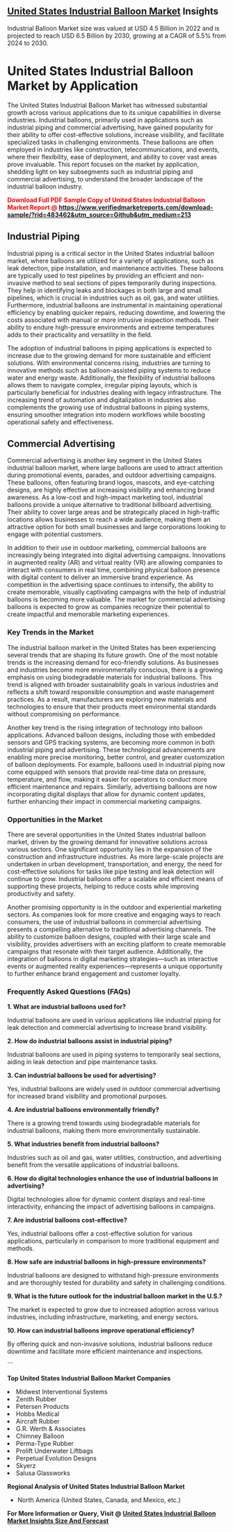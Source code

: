 <h2><a href="https://www.verifiedmarketreports.com/download-sample/?rid=483462&amp;utm_source=Github&amp;utm_medium=213" target="_blank">United States Industrial Balloon Market</a> Insights</h2><p>Industrial Balloon Market size was valued at USD 4.5 Billion in 2022 and is projected to reach USD 6.5 Billion by 2030, growing at a CAGR of 5.5% from 2024 to 2030.</p><p><h1>United States Industrial Balloon Market by Application</h1><p>The United States Industrial Balloon Market has witnessed substantial growth across various applications due to its unique capabilities in diverse industries. Industrial balloons, primarily used in applications such as industrial piping and commercial advertising, have gained popularity for their ability to offer cost-effective solutions, increase visibility, and facilitate specialized tasks in challenging environments. These balloons are often employed in industries like construction, telecommunications, and events, where their flexibility, ease of deployment, and ability to cover vast areas prove invaluable. This report focuses on the market by application, shedding light on key subsegments such as industrial piping and commercial advertising, to understand the broader landscape of the industrial balloon industry.</p><p><strong><p><span class=""><span style="color: #ff0000;"><strong>Download Full PDF Sample Copy of United States Industrial Balloon Market Report</strong> @ </span><a href="https://www.verifiedmarketreports.com/download-sample/?rid=483462&amp;utm_source=Github&amp;utm_medium=213" target="_blank">https://www.verifiedmarketreports.com/download-sample/?rid=483462&amp;utm_source=Github&amp;utm_medium=213</a></span></p></strong></p><h2>Industrial Piping</h2><p>Industrial piping is a critical sector in the United States industrial balloon market, where balloons are utilized for a variety of applications, such as leak detection, pipe installation, and maintenance activities. These balloons are typically used to test pipelines by providing an efficient and non-invasive method to seal sections of pipes temporarily during inspections. They help in identifying leaks and blockages in both large and small pipelines, which is crucial in industries such as oil, gas, and water utilities. Furthermore, industrial balloons are instrumental in maintaining operational efficiency by enabling quicker repairs, reducing downtime, and lowering the costs associated with manual or more intrusive inspection methods. Their ability to endure high-pressure environments and extreme temperatures adds to their practicality and versatility in the field.</p><p>The adoption of industrial balloons in piping applications is expected to increase due to the growing demand for more sustainable and efficient solutions. With environmental concerns rising, industries are turning to innovative methods such as balloon-assisted piping systems to reduce water and energy waste. Additionally, the flexibility of industrial balloons allows them to navigate complex, irregular piping layouts, which is particularly beneficial for industries dealing with legacy infrastructure. The increasing trend of automation and digitalization in industries also complements the growing use of industrial balloons in piping systems, ensuring smoother integration into modern workflows while boosting operational safety and effectiveness.</p><h2>Commercial Advertising</h2><p>Commercial advertising is another key segment in the United States industrial balloon market, where large balloons are used to attract attention during promotional events, parades, and outdoor advertising campaigns. These balloons, often featuring brand logos, mascots, and eye-catching designs, are highly effective at increasing visibility and enhancing brand awareness. As a low-cost and high-impact marketing tool, industrial balloons provide a unique alternative to traditional billboard advertising. Their ability to cover large areas and be strategically placed in high-traffic locations allows businesses to reach a wide audience, making them an attractive option for both small businesses and large corporations looking to engage with potential customers.</p><p>In addition to their use in outdoor marketing, commercial balloons are increasingly being integrated into digital advertising campaigns. Innovations in augmented reality (AR) and virtual reality (VR) are allowing companies to interact with consumers in real time, combining physical balloon presence with digital content to deliver an immersive brand experience. As competition in the advertising space continues to intensify, the ability to create memorable, visually captivating campaigns with the help of industrial balloons is becoming more valuable. The market for commercial advertising balloons is expected to grow as companies recognize their potential to create impactful and memorable marketing experiences.</p><h3>Key Trends in the Market</h3><p>The industrial balloon market in the United States has been experiencing several trends that are shaping its future growth. One of the most notable trends is the increasing demand for eco-friendly solutions. As businesses and industries become more environmentally conscious, there is a growing emphasis on using biodegradable materials for industrial balloons. This trend is aligned with broader sustainability goals in various industries and reflects a shift toward responsible consumption and waste management practices. As a result, manufacturers are exploring new materials and technologies to ensure that their products meet environmental standards without compromising on performance.</p><p>Another key trend is the rising integration of technology into balloon applications. Advanced balloon designs, including those with embedded sensors and GPS tracking systems, are becoming more common in both industrial piping and advertising. These technological advancements are enabling more precise monitoring, better control, and greater customization of balloon deployments. For example, balloons used in industrial piping now come equipped with sensors that provide real-time data on pressure, temperature, and flow, making it easier for operators to conduct more efficient maintenance and repairs. Similarly, advertising balloons are now incorporating digital displays that allow for dynamic content updates, further enhancing their impact in commercial marketing campaigns.</p><h3>Opportunities in the Market</h3><p>There are several opportunities in the United States industrial balloon market, driven by the growing demand for innovative solutions across various sectors. One significant opportunity lies in the expansion of the construction and infrastructure industries. As more large-scale projects are undertaken in urban development, transportation, and energy, the need for cost-effective solutions for tasks like pipe testing and leak detection will continue to grow. Industrial balloons offer a scalable and efficient means of supporting these projects, helping to reduce costs while improving productivity and safety.</p><p>Another promising opportunity is in the outdoor and experiential marketing sectors. As companies look for more creative and engaging ways to reach consumers, the use of industrial balloons in commercial advertising presents a compelling alternative to traditional advertising channels. The ability to customize balloon designs, coupled with their large scale and visibility, provides advertisers with an exciting platform to create memorable campaigns that resonate with their target audience. Additionally, the integration of balloons in digital marketing strategies—such as interactive events or augmented reality experiences—represents a unique opportunity to further enhance brand engagement and customer loyalty.</p><h3>Frequently Asked Questions (FAQs)</h3><p><strong>1. What are industrial balloons used for?</strong></p><p>Industrial balloons are used in various applications like industrial piping for leak detection and commercial advertising to increase brand visibility.</p><p><strong>2. How do industrial balloons assist in industrial piping?</strong></p><p>Industrial balloons are used in piping systems to temporarily seal sections, aiding in leak detection and pipe maintenance tasks.</p><p><strong>3. Can industrial balloons be used for advertising?</strong></p><p>Yes, industrial balloons are widely used in outdoor commercial advertising for increased brand visibility and promotional purposes.</p><p><strong>4. Are industrial balloons environmentally friendly?</strong></p><p>There is a growing trend towards using biodegradable materials for industrial balloons, making them more environmentally sustainable.</p><p><strong>5. What industries benefit from industrial balloons?</strong></p><p>Industries such as oil and gas, water utilities, construction, and advertising benefit from the versatile applications of industrial balloons.</p><p><strong>6. How do digital technologies enhance the use of industrial balloons in advertising?</strong></p><p>Digital technologies allow for dynamic content displays and real-time interactivity, enhancing the impact of advertising balloons in campaigns.</p><p><strong>7. Are industrial balloons cost-effective?</strong></p><p>Yes, industrial balloons offer a cost-effective solution for various applications, particularly in comparison to more traditional equipment and methods.</p><p><strong>8. How safe are industrial balloons in high-pressure environments?</strong></p><p>Industrial balloons are designed to withstand high-pressure environments and are thoroughly tested for durability and safety in challenging conditions.</p><p><strong>9. What is the future outlook for the industrial balloon market in the U.S.?</strong></p><p>The market is expected to grow due to increased adoption across various industries, including infrastructure, marketing, and energy sectors.</p><p><strong>10. How can industrial balloons improve operational efficiency?</strong></p><p>By offering quick and non-invasive solutions, industrial balloons reduce downtime and facilitate more efficient maintenance and inspections.</p>```</p><p><strong>Top United States Industrial Balloon Market Companies</strong></p><div data-test-id=""><p><li>Midwest Interventional Systems</li><li> Zenith Rubber</li><li> Petersen Products</li><li> Hobbs Medical</li><li> Aircraft Rubber</li><li> G.R. Werth & Associates</li><li> Chimney Balloon</li><li> Perma-Type Rubber</li><li> Prolift Underwater Liftbags</li><li> Perpetual Evolution Designs</li><li> Skyerz</li><li> Salusa Glassworks</li></p><div><strong>Regional Analysis of&nbsp;United States Industrial Balloon Market</strong></div><ul><li dir="ltr"><p dir="ltr">North America&nbsp;(United States, Canada, and Mexico, etc.)</p></li></ul><p><strong>For More Information or Query, Visit @&nbsp;</strong><strong><a href="https://www.verifiedmarketreports.com/product/industrial-balloon-market/?utm_source=Github&amp;utm_medium=213" target="_blank">United States Industrial Balloon Market Insights Size And Forecast</a></strong></p></div>

